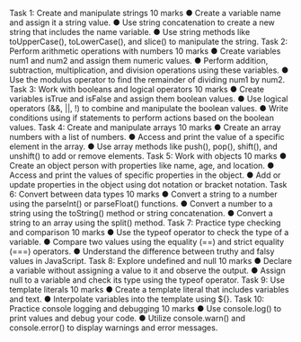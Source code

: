 Task 1: Create and manipulate strings  10 marks
●	Create a variable name and assign it a string value.
●	Use string concatenation to create a new string that includes the name variable.
●	Use string methods like toUpperCase(), toLowerCase(), and slice() to manipulate the string.
Task 2: Perform arithmetic operations with numbers  10 marks
●	Create variables num1 and num2 and assign them numeric values.
●	Perform addition, subtraction, multiplication, and division operations using these variables.
●	Use the modulus operator to find the remainder of dividing num1 by num2.
Task 3: Work with booleans and logical operators  10 marks
●	Create variables isTrue and isFalse and assign them boolean values.
●	Use logical operators (&&, ||, !) to combine and manipulate the boolean values.
●	Write conditions using if statements to perform actions based on the boolean values.
Task 4: Create and manipulate arrays  10 marks
●	Create an array numbers with a list of numbers.
●	Access and print the value of a specific element in the array.
●	Use array methods like push(), pop(), shift(), and unshift() to add or remove elements.
Task 5: Work with objects  10 marks
●	Create an object person with properties like name, age, and location.
●	Access and print the values of specific properties in the object.
●	Add or update properties in the object using dot notation or bracket notation.
Task 6: Convert between data types  10 marks
●	Convert a string to a number using the parseInt() or parseFloat() functions.
●	Convert a number to a string using the toString() method or string concatenation.
●	Convert a string to an array using the split() method.
Task 7: Practice type checking and comparison  10 marks
●	Use the typeof operator to check the type of a variable.
●	Compare two values using the equality (==) and strict equality (===) operators.
●	Understand the difference between truthy and falsy values in JavaScript.
Task 8: Explore undefined and null  10 marks
●	Declare a variable without assigning a value to it and observe the output.
●	Assign null to a variable and check its type using the typeof operator.
Task 9: Use template literals  10 marks
●	Create a template literal that includes variables and text.
●	Interpolate variables into the template using ${}.
Task 10: Practice console logging and debugging  10 marks
●	Use console.log() to print values and debug your code.
●	Utilize console.warn() and console.error() to display warnings and error messages.
